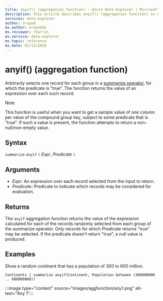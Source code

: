 ```yaml
---
title: anyif() (aggregation function) - Azure Data Explorer | Microsoft Docs
description: This article describes anyif() (aggregation function) in Azure Data Explorer.
services: data-explorer
author: orspod
ms.author: orspodek
ms.reviewer: rkarlin
ms.service: data-explorer
ms.topic: reference
ms.date: 02/13/2020
---
```

# anyif() (aggregation function)

Arbitrarily selects one record for each group in a [summarize operator](summarizeoperator.md), for which the predicate
is "true". The function returns the value of an expression over each such record.

> [!NOTE]
> This function is useful when you want to get a sample value of one column per value of the compound group key, subject to some predicate that is "true".
> If such a value is present, the function attempts to return a non-null/non-empty value.

## Syntax

`summarize` `anyif` `(` *Expr*, *Predicate* `)`

## Arguments

* *Expr*: An expression over each record selected from the input to return.
* *Predicate*: Predicate to indicate which records may be considered for evaluation.

## Returns

The `anyif` aggregation function returns the value of the expression calculated
for each of the records randomly selected from each group of the summarize operator. Only records for which *Predicate* returns "true" may be selected. If the predicate doesn't return "true", a null value is produced.

## Examples

Show a random continent that has a population of 300 to 600 million.

```kusto
Continents | summarize anyif(Continent, Population between (300000000 .. 600000000))
```

:::image type="content" source="images/aggfunction/any1.png" alt-text="Any 1":::
